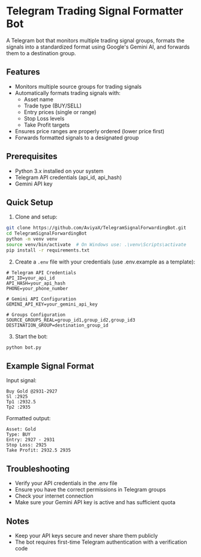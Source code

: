 # Telegram Trading Signal Formatter Bot

A Telegram bot that monitors multiple trading signal groups, formats the signals into a standardized format using Google's Gemini AI, and forwards them to a destination group.

## Features

- Monitors multiple source groups for trading signals
- Automatically formats trading signals with:
  - Asset name
  - Trade type (BUY/SELL)
  - Entry prices (single or range)
  - Stop Loss levels
  - Take Profit targets
- Ensures price ranges are properly ordered (lower price first)
- Forwards formatted signals to a designated group

## Prerequisites

- Python 3.x installed on your system
- Telegram API credentials (api_id, api_hash)
- Gemini API key

## Quick Setup

1. Clone and setup:
```bash
git clone https://github.com/AviyaX/TelegramSignalForwardingBot.git
cd TelegramSignalForwardingBot
python -m venv venv
source venv/bin/activate  # On Windows use: .\venv\Scripts\activate
pip install -r requirements.txt
```

2. Create a `.env` file with your credentials (use .env.example as a template):
```env
# Telegram API Credentials
API_ID=your_api_id
API_HASH=your_api_hash
PHONE=your_phone_number

# Gemini API Configuration
GEMINI_API_KEY=your_gemini_api_key

# Groups Configuration
SOURCE_GROUPS_REAL=group_id1,group_id2,group_id3
DESTINATION_GROUP=destination_group_id
```

3. Start the bot:
```bash
python bot.py
```

## Example Signal Format

Input signal:
```
Buy Gold @2931-2927
Sl :2925
Tp1 :2932.5
Tp2 :2935
```

Formatted output:
```
Asset: Gold
Type: BUY
Entry: 2927 - 2931
Stop Loss: 2925
Take Profit: 2932.5 2935
```

## Troubleshooting

- Verify your API credentials in the .env file
- Ensure you have the correct permissions in Telegram groups
- Check your internet connection
- Make sure your Gemini API key is active and has sufficient quota

## Notes

- Keep your API keys secure and never share them publicly
- The bot requires first-time Telegram authentication with a verification code
